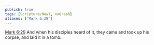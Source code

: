 ```yaml
---
publish: true
tags: [Scripture/NewT, noGraph]
aliases: ["Mark 6:29"]
---
```

[Mark 6:29](https://churchofjesuschrist.org/study/scriptures/nt/mark/6?lang=eng&id=p29#p29) And when his disciples heard of it, they came and took up his corpse, and laid it in a tomb.
